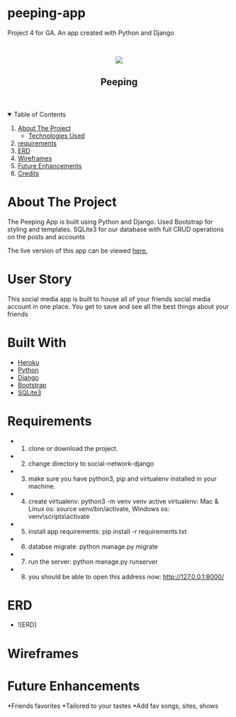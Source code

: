 # peeping-app
Project 4 for GA. An app created with Python and Django

<!-- https://i.imgur.com/VAvuPtU.png -->

<!-- PROJECT LOGO -->
<br />
<p align="center">
  <a href="https://github.com/ReneTheMC/peeping-app.git">
    <img src=" https://i.imgur.com/VAvuPtU.png " >
  </a>
  <h2 align="center">Peeping</h2>
<br>
<Br>

<!-- TABLE OF CONTENTS -->
<details open="open">
  <summary>Table of Contents</summary>
  <ol>
    <li>
      <a href="#about-the-project">About The Project</a>
      <ul>
        <li><a href="#built-with">Technologies Used</a></li>
      </ul>
    </li>
    <li><a href="#Requirements">requirements</a></li>
    <li><a href="#ERD">ERD</a></li>
    <li><a href="#Wireframes">Wireframes</a></li>
     <li><a href="#future-enhancements">Future Enhancements</a></li>
     <li><a href="#credit">Credits</a></li>

 </ol>
</details>

<!-- ABOUT THE PROJECT -->
# **About The Project**
The Peeping App is built using Python and Django. Used Bootstrap for styling and templates. SQLite3 for our database with full CRUD operations on the posts and accounts

The live version of this app can be viewed [here.]()

# **User Story**
This social media app is built to house all of your friends social media account in one place. You get to save and see all the best things about your friends

# **Built With**
* [Heroku](https://dashboard.heroku.com/apps)
* [Python](https://www.python.org/downloads/)
* [Django](https://www.djangoproject.com/)
* [Bootstrap](https://getbootstrap.com/)
* [SQLite3](https://www.sqlite.org/download.html) 

# **Requirements**
* 1. clone or download the project.
* 2. change directory to social-network-django
* 3. make sure you have python3, pip and virtualenv installed in your   machine.
* 4. create virtualenv: python3 -m venv venv
active virtualenv: Mac & Linux os: source venv/bin/activate, Windows os: venv\scripts\activate
* 5. install app requirements: pip install -r requirements.txt
* 6. databse migrate: python manage.py migrate
* 7. run the server: python manage.py runserver
* 8. you should be able to open this address now: http://127.0.0.1:8000/


# **ERD**
* ![ERD]

# **Wireframes**


# **Future Enhancements**
*Friends favorites
*Tailored to your tastes 
*Add fav songs, sites, shows
